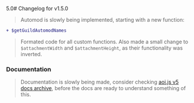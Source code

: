 5.0# Changelog for v1.5.0

> Automod is slowly being implemented, starting with a new function:

```diff
+ $getGuildAutomodNames
```

> Formated code for all custom functions. Also made a small change to `$attachmentWidth` and `$attachmentHeight`, as their functionality was inverted.

### Documentation

> Documentation is slowly being made, consider checking [aoi.js v5 docs archive](https://oxtag4.gitbook.io/aoi.js-v5-docs-archive), before the docs are ready to understand something of this.
